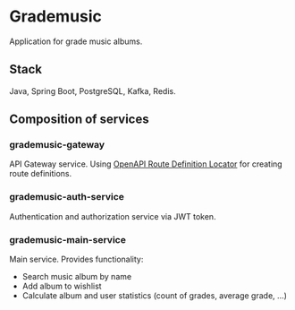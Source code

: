 # Grademusic
Application for grade music albums.

## Stack
Java, Spring Boot, PostgreSQL, Kafka, Redis.

## Сomposition of services

### grademusic-gateway
API Gateway service. Using [OpenAPI Route Definition Locator](https://github.com/jbretsch/openapi-route-definition-locator) for creating route definitions.

### grademusic-auth-service
Authentication and authorization service via JWT token.

### grademusic-main-service
Main service. Provides functionality:
- Search music album by name
- Add album to wishlist
- Calculate album and user statistics (count of grades, average grade, ...)
